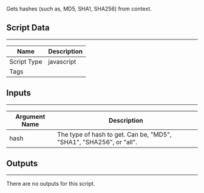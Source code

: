 Gets hashes (such as, MD5, SHA1, SHA256) from context.

## Script Data

---

| **Name** | **Description** |
| --- | --- |
| Script Type | javascript |
| Tags |  |


## Inputs

---

| **Argument Name** | **Description** |
| --- | --- |
| hash | The type of hash to get. Can be, "MD5", "SHA1", "SHA256", or "all". |

## Outputs

---
There are no outputs for this script.
